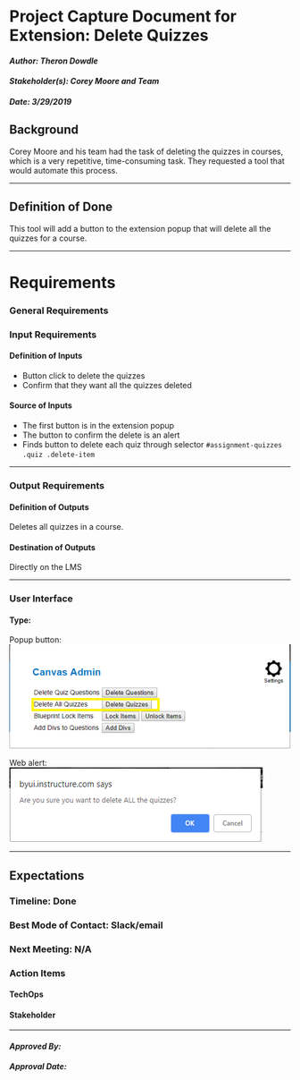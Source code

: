 # Project Capture Document for Extension: Delete Quizzes
#### *Author: Theron Dowdle*
#### *Stakeholder(s): Corey Moore and Team*
#### *Date: 3/29/2019*


## Background

Corey Moore and his team had the task of deleting the quizzes in courses, which is a very repetitive, time-consuming task.  They requested a tool that would automate this process. 

-----

## Definition of Done

This tool will add a button to the extension popup that will delete all the quizzes for a course.

-----

# Requirements

### General Requirements

### Input Requirements

#### Definition of Inputs

* Button click to delete the quizzes  
* Confirm that they want all the quizzes deleted

#### Source of Inputs

* The first button is in the extension popup 
* The button to confirm the delete is an alert
* Finds button to delete each quiz through selector `#assignment-quizzes .quiz .delete-item`

---

### Output Requirements

#### Definition of Outputs

Deletes all quizzes in a course.

<!-- List here a type definition for each output? For example, if the changes are directly to the LMS, list all changes that occur. If it is a CSV define the column names. If it is a JSON, give an example of the JSON structure. -->

#### Destination of Outputs

Directly on the LMS

<!-- Paragraph where/who to send outputs. To who? To where: Email, server, directly to LMS...? It would also include the steps to get access to the locations you need, such as getting added to a Trello Board, or access to a server, or the LMS. -->

---

### User Interface

#### Type:

Popup button:  
![Delete Quizzes Popup Button](./popupDeleteQuizzes.PNG 'Delete all Quizzes Popup Button')


Web alert:   
![Delete Quizzes Alert](./confirmDeleteAlert.PNG 'Confirm delete all quizzes')

<!-- CLI with Flags, CLI With Prompt, Web Page, Server, Library, etc -->

<!-- What are the flags, what are Major Questions, Images of UX/UI Design. -->

-----

## Expectations

### Timeline: Done

<!-- Include Milestone List here with Deadlines and try to make each milestone a minimum viable product
- Milestone 1: Finish Design (3/19)
- Milestone 2: Build Core logic to search for words in syllabi (3/22)
- Milestone 3: Connect inputs to core logic and set up outputs (3/25)
- Milestone 4: Deliver the project (3/26)
This will probably be overkill for small projects -->

### Best Mode of Contact: Slack/email

### Next Meeting: N/A


### Action Items
<!-- Recap Meeting -->
#### TechOps
#### Stakeholder

-----

#### *Approved By:* 
#### *Approval Date:*